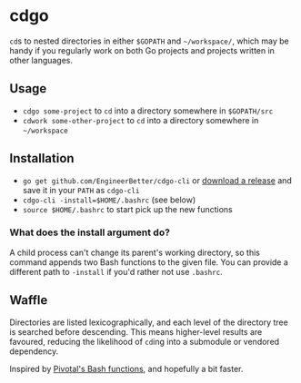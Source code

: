 # cdgo

`cd`s to nested directories in either `$GOPATH` and `~/workspace/`, which may be handy if you regularly work on both Go projects and projects written in other languages.

## Usage

* `cdgo some-project` to `cd` into a directory somewhere in `$GOPATH/src`
* `cdwork some-other-project` to `cd` into a directory somewhere in `~/workspace`

## Installation

* `go get github.com/EngineerBetter/cdgo-cli` or [download a release](https://github.com/EngineerBetter/cdgo-cli/releases/latest) and save it in your `PATH` as `cdgo-cli`
* `cdgo-cli -install=$HOME/.bashrc` (see below)
* `source $HOME/.bashrc` to start pick up the new functions

### What does the install argument do?

A child process can't change its parent's working directory, so this command appends two Bash functions to the given file. You can provide a different path to `-install` if you'd rather not use `.bashrc`.

## Waffle

Directories are listed lexicographically, and each level of the directory tree is searched before descending. This means higher-level results are favoured, reducing the likelihood of `cd`ing into a submodule or vendored dependency.

Inspired by [Pivotal's Bash functions](https://github.com/cloudfoundry-incubator/garden-linux/wiki/Garden-development-workstation-setup), and hopefully a bit faster.